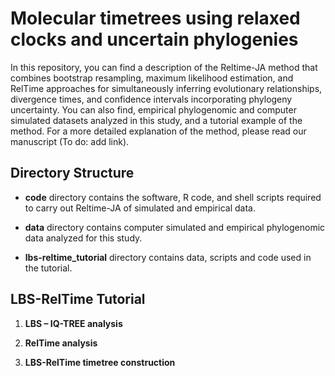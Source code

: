 # Molecular timetrees using relaxed clocks and uncertain phylogenies

In this repository, you can find a description of the Reltime-JA method that combines bootstrap resampling, maximum likelihood estimation, and RelTime approaches for simultaneously inferring evolutionary relationships, divergence times, and confidence intervals incorporating phylogeny uncertainty. You can also find, empirical phylogenomic and computer simulated datasets analyzed in this study, and a tutorial example of the method. For a more detailed explanation of the method, please read our manuscript (To do: add link).


## Directory Structure

   * **code** directory contains the software, R code, and shell scripts required to carry out Reltime-JA of simulated and empirical data.
   
   * **data** directory contains computer simulated and empirical phylogenomic data analyzed for this study.
   
   * **lbs-reltime_tutorial** directory contains data, scripts and code used in the tutorial.


## LBS-RelTime Tutorial

   1. **LBS – IQ-TREE analysis**

   2. **RelTime analysis**

   3. **LBS-RelTime timetree construction**
